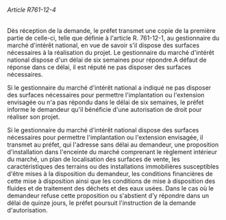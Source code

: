 ###### Article R761-12-4

Dès réception de la demande, le préfet transmet une copie de la première partie de celle-ci, telle que définie à l'article R. 761-12-1, au gestionnaire du marché d'intérêt national, en vue de savoir s'il dispose des surfaces nécessaires à la réalisation du projet. Le gestionnaire du marché d'intérêt national dispose d'un délai de six semaines pour répondre.A défaut de réponse dans ce délai, il est réputé ne pas disposer des surfaces nécessaires.

Si le gestionnaire du marché d'intérêt national a indiqué ne pas disposer des surfaces nécessaires pour permettre l'implantation ou l'extension envisagée ou n'a pas répondu dans le délai de six semaines, le préfet informe le demandeur qu'il bénéficie d'une autorisation de droit pour réaliser son projet.

Si le gestionnaire du marché d'intérêt national dispose des surfaces nécessaires pour permettre l'implantation ou l'extension envisagée, il transmet au préfet, qui l'adresse sans délai au demandeur, une proposition d'installation dans l'enceinte du marché comprenant le règlement intérieur du marché, un plan de localisation des surfaces de vente, les caractéristiques des terrains ou des installations immobilières susceptibles d'être mises à la disposition du demandeur, les conditions financières de cette mise à disposition ainsi que les conditions de mise à disposition des fluides et de traitement des déchets et des eaux usées. Dans le cas où le demandeur refuse cette proposition ou s'abstient d'y répondre dans un délai de quinze jours, le préfet poursuit l'instruction de la demande d'autorisation.

